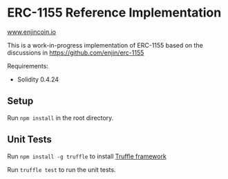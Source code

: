 # ERC-1155 Reference Implementation
www.enjincoin.io

This is a work-in-progress implementation of ERC-1155 based on the discussions in https://github.com/enjin/erc-1155

Requirements:
* Solidity 0.4.24

## Setup
Run `npm install` in the root directory.

## Unit Tests
Run `npm install -g truffle` to install [Truffle framework](http://truffleframework.com/docs/getting_started/installation)

Run `truffle test` to run the unit tests.
